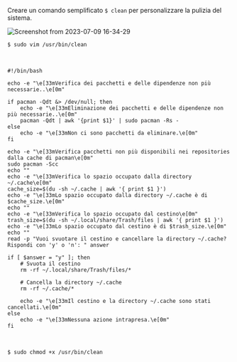 Creare un comando semplificato `$ clean`  per personalizzare la pulizia del sistema.

![Screenshot from 2023-07-09 16-34-29](https://github.com/ArchItalia/site/assets/117321045/569c06a6-ead7-447b-9b50-3cf6a4bcf034)



`$ sudo vim /usr/bin/clean`

<br>

```
#!/bin/bash

echo -e "\e[33mVerifica dei pacchetti e delle dipendenze non più necessarie..\e[0m"

if pacman -Qdt &> /dev/null; then
    echo -e "\e[33mEliminazione dei pacchetti e delle dipendenze non più necessarie..\e[0m"
    pacman -Qdt | awk '{print $1}' | sudo pacman -Rs -
else
    echo -e "\e[33mNon ci sono pacchetti da eliminare.\e[0m"
fi

echo -e "\e[33mVerifica pacchetti non più disponibili nei repositories dalla cache di pacman\e[0m"
sudo pacman -Scc 
echo ""
echo -e "\e[33mVerifica lo spazio occupato dalla directory ~/.cache\e[0m"
cache_size=$(du -sh ~/.cache | awk '{ print $1 }')
echo -e "\e[33mLo spazio occupato dalla directory ~/.cache è di $cache_size.\e[0m"
echo ""
echo -e "\e[33mVerifica lo spazio occupato dal cestino\e[0m"
trash_size=$(du -sh ~/.local/share/Trash/files | awk '{ print $1 }')
echo -e "\e[33mLo spazio occupato dal cestino è di $trash_size.\e[0m"
echo ""
read -p "Vuoi svuotare il cestino e cancellare la directory ~/.cache? Rispondi con 'y' o 'n': " answer

if [ $answer = "y" ]; then
    # Svuota il cestino
    rm -rf ~/.local/share/Trash/files/*

    # Cancella la directory ~/.cache
    rm -rf ~/.cache/*

    echo -e "\e[33mIl cestino e la directory ~/.cache sono stati cancellati.\e[0m"
else
    echo -e "\e[33mNessuna azione intrapresa.\e[0m"
fi
```
<br>

`$ sudo chmod +x /usr/bin/clean`


